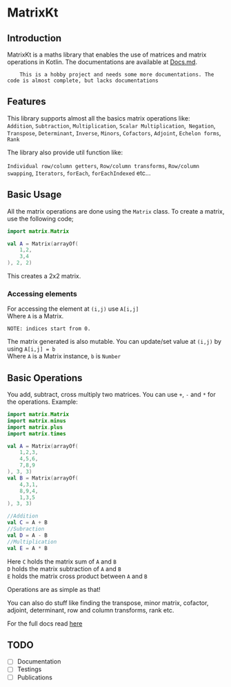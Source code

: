 # MatrixKt

## Introduction

MatrixKt is a maths library that enables the use of matrices and matrix operations in Kotlin.
The documentations are available at [Docs.md](./Docs.md). 

		This is a hobby project and needs some more documentations. The code is almost complete, but lacks documentations

## Features

This library supports almost all the basics matrix operations like: <br>
`Addition`, `Subtraction`, `Multiplication`, `Scalar Multiplication`,` Negation`, `Transpose`, `Determinant`, `Inverse`, `Minors`, `Cofactors`, `Adjoint`, `Echelon forms`, `Rank`

The library also provide util function like:

`Individual row/column getters`, `Row/column transforms`, `Row/column swapping`, `Iterators`, `forEach`, `forEachIndexed` etc...

## Basic Usage

All the matrix operations are done using the `Matrix` class.
To create a matrix, use the following code;
```kotlin
import matrix.Matrix

val A = Matrix(arrayOf(
	1,2,
	3,4
), 2, 2)
```
This creates a 2x2 matrix.

### Accessing elements

For accessing the element at `(i,j)` use `A[i,j]`<br>
Where `A` is a Matrix.

	NOTE: indices start from 0.

The matrix generated is also mutable. You can update/set value at `(i,j)` by using
`A[i,j] = b`<br>
Where `A` is a Matrix instance, 
`b` is `Number`

## Basic Operations

You add, subtract, cross multiply two matrices. You can use `+`, `-` and `*` for the operations.
Example:
```kotlin
import matrix.Matrix
import matrix.minus
import matrix.plus
import matrix.times

val A = Matrix(arrayOf(
    1,2,3,
    4,5,6,
    7,8,9
), 3, 3)
val B = Matrix(arrayOf(
    4,3,1,
    8,9,4,
    1,3,5
), 3, 3)

//Addition
val C = A + B
//Subraction
val D = A - B
//Multiplication
val E = A * B
```
Here `C` holds the matrix sum of `A` and `B`<br>
`D` holds the matrix subtraction of `A` and `B`<br>
`E` holds the matrix cross product between `A` and `B`

Operations are as simple as that!

You can also do stuff like finding the transpose, minor matrix, cofactor, adjoint, determinant, row and column transforms, rank etc.

For the full docs read [here](./Docs.md)

## TODO

- [ ] Documentation
- [ ] Testings
- [ ] Publications
